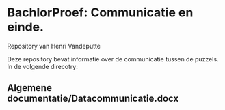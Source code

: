 # BachlorProef: Communicatie en einde.
Repository van Henri Vandeputte

Deze repository bevat informatie over de communicatie tussen de puzzels. In de volgende direcotry:
## Algemene documentatie/Datacommunicatie.docx
